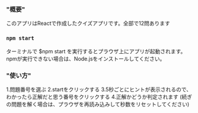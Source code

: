 ### "概要"
このアプリはReactで作成したクイズアプリです。全部で12問あります

### `npm start`
ターミナルで
$npm start
を実行するとプラウザ上にアプリが起動されます。
npmが実行できない場合は、Node.jsをインストールしてください。

### "使い方"
1.問題番号を選ぶ
2.startをクリックする
3.5秒ごとにヒントが表示されるので、わかったら正解だと思う番号をクリックする
4.正解かどうか判定されます
(続ぎの問題を解く場合は、プラウザを再読み込みして秒数をリセットしてください)

